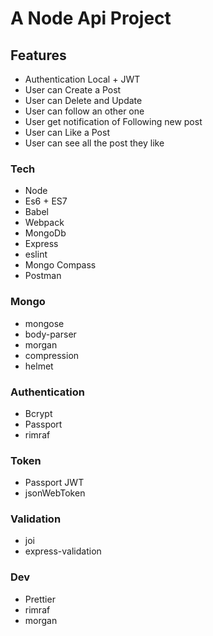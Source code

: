 # A Node Api Project


## Features

- Authentication Local + JWT
- User can Create a Post
- User can Delete and Update
- User can follow an other one
- User get notification of Following new post
- User can Like a Post
- User can see all the post they like


### Tech

- Node
- Es6 + ES7
- Babel
- Webpack
- MongoDb
- Express
- eslint
- Mongo Compass
- Postman

### Mongo

- mongose
- body-parser
- morgan
- compression
- helmet

### Authentication

- Bcrypt
- Passport
- rimraf

### Token

- Passport JWT
- jsonWebToken

### Validation

- joi
- express-validation

### Dev

- Prettier
- rimraf
- morgan

